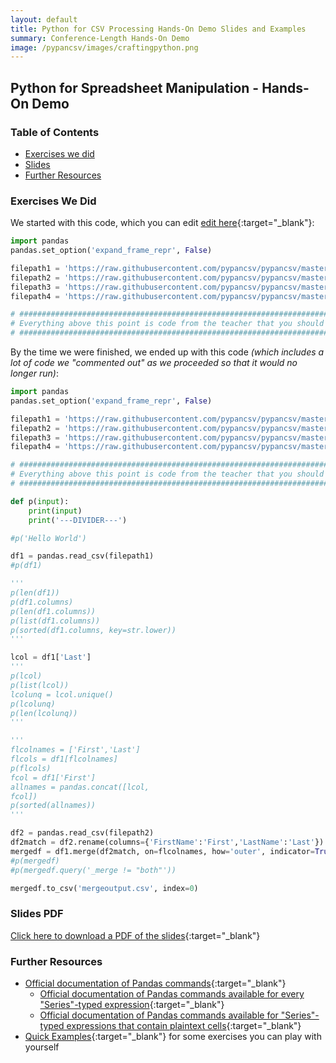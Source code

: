 ```yaml
---
layout: default
title: Python for CSV Processing Hands-On Demo Slides and Examples
summary: Conference-Length Hands-On Demo
image: /pypancsv/images/craftingpython.png
---
```


## Python for Spreadsheet Manipulation - Hands-On Demo

### Table of Contents

* [Exercises we did](#exercises-we-did)
* [Slides](#slides-pdf)
* [Further Resources](#further-resources)

### Exercises We Did

We started with this code, which you can edit [edit here](here){:target="_blank"}:

```python
import pandas
pandas.set_option('expand_frame_repr', False)

filepath1 = 'https://raw.githubusercontent.com/pypancsv/pypancsv/master/docs/_data/sample1.csv'
filepath2 = 'https://raw.githubusercontent.com/pypancsv/pypancsv/master/docs/_data/sample2.csv'
filepath3 = 'https://raw.githubusercontent.com/pypancsv/pypancsv/master/docs/_data/sample3.csv'
filepath4 = 'https://raw.githubusercontent.com/pypancsv/pypancsv/master/docs/_data/sample4.csv'

# ################################################################################
# Everything above this point is code from the teacher that you should not delete.
# ################################################################################
```

By the time we were finished, we ended up with this code _(which includes a lot of code we "commented out" as we proceeded so that it would no longer run)_:
```python
import pandas
pandas.set_option('expand_frame_repr', False)

filepath1 = 'https://raw.githubusercontent.com/pypancsv/pypancsv/master/docs/_data/sample1.csv'
filepath2 = 'https://raw.githubusercontent.com/pypancsv/pypancsv/master/docs/_data/sample2.csv'
filepath3 = 'https://raw.githubusercontent.com/pypancsv/pypancsv/master/docs/_data/sample3.csv'
filepath4 = 'https://raw.githubusercontent.com/pypancsv/pypancsv/master/docs/_data/sample4.csv'

# ################################################################################
# Everything above this point is code from the teacher that you should not delete.
# ################################################################################

def p(input):
	print(input)
	print('---DIVIDER---')

#p('Hello World')

df1 = pandas.read_csv(filepath1)
#p(df1)

'''
p(len(df1))
p(df1.columns)
p(len(df1.columns))
p(list(df1.columns))
p(sorted(df1.columns, key=str.lower))
'''

lcol = df1['Last']
'''
p(lcol)
p(list(lcol))
lcolunq = lcol.unique()
p(lcolunq)
p(len(lcolunq))
'''

'''
flcolnames = ['First','Last']
flcols = df1[flcolnames]
p(flcols)
fcol = df1['First']
allnames = pandas.concat([lcol,
fcol])
p(sorted(allnames))
'''

df2 = pandas.read_csv(filepath2)
df2match = df2.rename(columns={'FirstName':'First','LastName':'Last'})
mergedf = df1.merge(df2match, on=flcolnames, how='outer', indicator=True)
#p(mergedf)
#p(mergedf.query('_merge != "both"'))

mergedf.to_csv('mergeoutput.csv', index=0)
```


### Slides PDF

[Click here to download a PDF of the slides](Demo201901.pdf){:target="_blank"}

### Further Resources

* [Official documentation of Pandas commands](https://pandas.pydata.org/pandas-docs/stable/api.html){:target="_blank"}
  * [Official documentation of Pandas commands available for every "Series"-typed expression](https://pandas.pydata.org/pandas-docs/stable/api.html#series){:target="_blank"}
  * [Official documentation of Pandas commands available for "Series"-typed expressions that contain plaintext cells](https://pandas.pydata.org/pandas-docs/stable/api.html#string-handling){:target="_blank"}
* [Quick Examples](/pypancsv/quickexamples){:target="_blank"} for some exercises you can play with yourself
